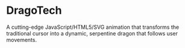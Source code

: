 # DragoTech
A cutting-edge JavaScript/HTML5/SVG animation that transforms the traditional cursor into a dynamic, serpentine dragon that follows user movements.

